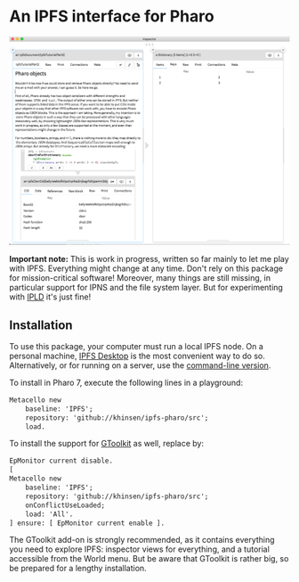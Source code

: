 # An IPFS interface for Pharo

![screenshot](./screenshot.png)

**Important note:** This is work in progress, written so far mainly to let me play with IPFS. Everything might change at any time. Don't rely on this package for mission-critical software! Moreover, many things are still missing, in particular support for IPNS and the file system layer. But for experimenting with [IPLD](http://ipld.io/) it's just fine!

## Installation

To use this package, your computer must run a local IPFS node. On a personal machine, [IPFS Desktop](https://github.com/ipfs-shipyard/ipfs-desktop) is the most convenient way to do so. Alternatively, or for running on a server, use the [command-line version](https://docs.ipfs.io/guides/guides/install/).

To install in Pharo 7, execute the following lines in a playground:

```
Metacello new
    baseline: 'IPFS';
    repository: 'github://khinsen/ipfs-pharo/src';
    load.
```

To install the support for [GToolkit](http://gtoolkit.com) as well, replace by:

```
EpMonitor current disable.
[ 
Metacello new
    baseline: 'IPFS';
    repository: 'github://khinsen/ipfs-pharo/src';
    onConflictUseLoaded;
    load: 'All'.
] ensure: [ EpMonitor current enable ].
```

The GToolkit add-on is strongly recommended, as it contains everything you need to explore IPFS: inspector views for everything, and a tutorial accessible from the World menu. But be aware that GToolkit is rather big, so be prepared for a lengthy installation.
